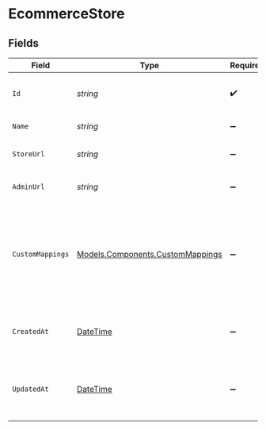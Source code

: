 # EcommerceStore


## Fields

| Field                                                                                 | Type                                                                                  | Required                                                                              | Description                                                                           | Example                                                                               |
| ------------------------------------------------------------------------------------- | ------------------------------------------------------------------------------------- | ------------------------------------------------------------------------------------- | ------------------------------------------------------------------------------------- | ------------------------------------------------------------------------------------- |
| `Id`                                                                                  | *string*                                                                              | :heavy_check_mark:                                                                    | A unique identifier for an object.                                                    | 12345                                                                                 |
| `Name`                                                                                | *string*                                                                              | :heavy_minus_sign:                                                                    | The store's name                                                                      | My Store                                                                              |
| `StoreUrl`                                                                            | *string*                                                                              | :heavy_minus_sign:                                                                    | The store's website URL                                                               | https://mybrand.com/shop                                                              |
| `AdminUrl`                                                                            | *string*                                                                              | :heavy_minus_sign:                                                                    | The store's admin login URL                                                           | https://mybrand.com/admin                                                             |
| `CustomMappings`                                                                      | [Models.Components.CustomMappings](../../Models/Components/CustomMappings.md)         | :heavy_minus_sign:                                                                    | When custom mappings are configured on the resource, the result is included here.     |                                                                                       |
| `CreatedAt`                                                                           | [DateTime](https://learn.microsoft.com/en-us/dotnet/api/system.datetime?view=net-5.0) | :heavy_minus_sign:                                                                    | The date and time when the object was created.                                        | 2020-09-30T07:43:32.000Z                                                              |
| `UpdatedAt`                                                                           | [DateTime](https://learn.microsoft.com/en-us/dotnet/api/system.datetime?view=net-5.0) | :heavy_minus_sign:                                                                    | The date and time when the object was last updated.                                   | 2020-09-30T07:43:32.000Z                                                              |